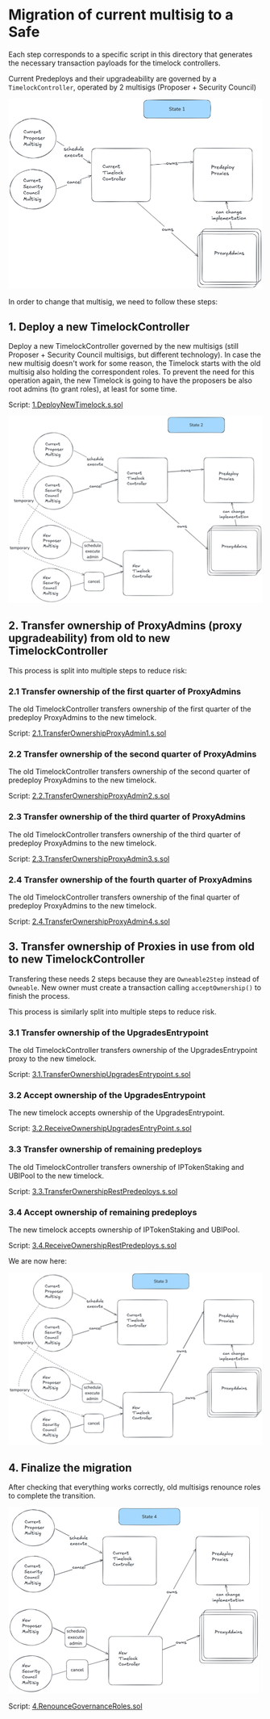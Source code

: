 # Migration of current multisig to a Safe

Each step corresponds to a specific script in this directory that generates the necessary transaction payloads for the timelock controllers.

Current Predeploys and their upgradeability are governed by a `TimelockController`, operated by 2 multisigs (Proposer + Security Council)

![Migration diagram 1](./images/1.migration.png)

In order to change that multisig, we need to follow these steps:

## 1. Deploy a new TimelockController
Deploy a new TimelockController governed by the new multisigs (still Proposer + Security Council multisigs, but different technology).
In case the new multisig doesn't work for some reason, the Timelock starts with the old multisig also holding the correspondent roles.
To prevent the need for this operation again, the new Timelock is going to have the proposers be also root admins (to grant roles), at least for some time.

Script: [1.DeployNewTimelock.s.sol](./1.DeployNewTimelock.s.sol)

![Migration diagram 2](./images/2.migration.png)

## 2. Transfer ownership of ProxyAdmins (proxy upgradeability) from old to new TimelockController
This process is split into multiple steps to reduce risk:

### 2.1 Transfer ownership of the first quarter of ProxyAdmins
The old TimelockController transfers ownership of the first quarter of the predeploy ProxyAdmins to the new timelock.

Script: [2.1.TransferOwnershipProxyAdmin1.s.sol](./2.1.TransferOwnershipProxyAdmin1.s.sol)

### 2.2 Transfer ownership of the second quarter of ProxyAdmins
The old TimelockController transfers ownership of the second quarter of predeploy ProxyAdmins to the new timelock.

Script: [2.2.TransferOwnershipProxyAdmin2.s.sol](./2.2.TransferOwnershipProxyAdmin2.s.sol)

### 2.3 Transfer ownership of the third quarter of ProxyAdmins
The old TimelockController transfers ownership of the third quarter of predeploy ProxyAdmins to the new timelock.

Script: [2.3.TransferOwnershipProxyAdmin3.s.sol](./2.3.TransferOwnershipProxyAdmin3.s.sol)

### 2.4 Transfer ownership of the fourth quarter of ProxyAdmins
The old TimelockController transfers ownership of the final quarter of predeploy ProxyAdmins to the new timelock.

Script: [2.4.TransferOwnershipProxyAdmin4.s.sol](./2.4.TransferOwnershipProxyAdmin4.s.sol)

## 3. Transfer ownership of Proxies in use from old to new TimelockController

Transfering these needs 2 steps because they are `Owneable2Step` instead of `Owneable`. New owner must create a transaction calling `acceptOwnership()` to finish the process.

This process is similarly split into multiple steps to reduce risk.

### 3.1 Transfer ownership of the UpgradesEntrypoint
The old TimelockController transfers ownership of the UpgradesEntrypoint proxy to the new timelock.

Script: [3.1.TransferOwnershipUpgradesEntrypoint.s.sol](./3.1.TransferOwnershipUpgradesEntrypoint.s.sol)

### 3.2 Accept ownership of the UpgradesEntrypoint
The new timelock accepts ownership of the UpgradesEntrypoint.

Script: [3.2.ReceiveOwnershipUpgradesEntryPoint.s.sol](./3.2.ReceiveOwnershipUpgradesEntryPoint.s.sol)

### 3.3 Transfer ownership of remaining predeploys
The old TimelockController transfers ownership of IPTokenStaking and UBIPool to the new timelock.

Script: [3.3.TransferOwnershipRestPredeploys.s.sol](./3.3.TransferOwnershipRestPredeploys.s.sol)

### 3.4 Accept ownership of remaining predeploys
The new timelock accepts ownership of IPTokenStaking and UBIPool.

Script: [3.4.ReceiveOwnershipRestPredeploys.s.sol](./3.4.ReceiveOwnershipRestPredeploys.s.sol)

We are now here:

![Migration diagram 3](./images/3.migration.png)

## 4. Finalize the migration
After checking that everything works correctly, old multisigs renounce roles to complete the transition.

![Migration diagram 4](./images/4.migration.png)

Script: [4.RenounceGovernanceRoles.sol](./4.RenounceGovernanceRoles.sol)
